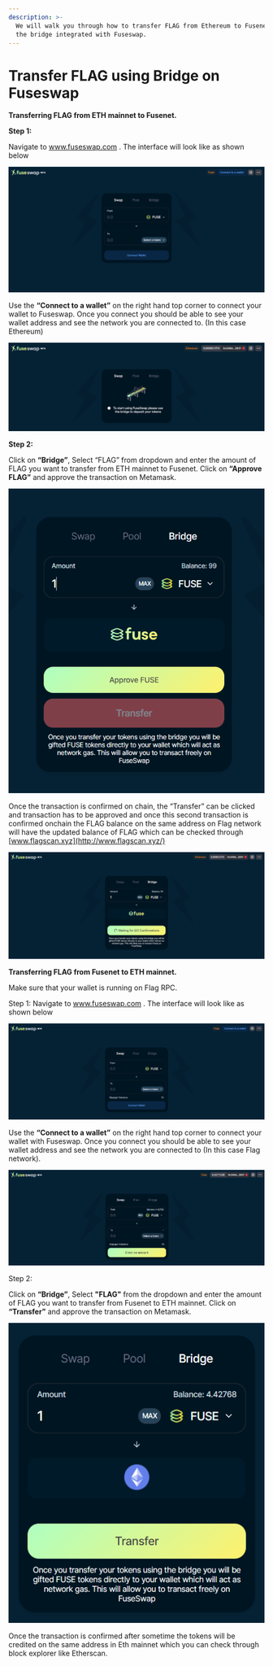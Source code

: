 ```yaml
---
description: >-
  We will walk you through how to transfer FLAG from Ethereum to Fusenet using
  the bridge integrated with Fuseswap.
---
```


# Transfer FLAG using Bridge on Fuseswap

**Transferring FLAG from ETH mainnet to Fusenet.**

**Step 1:**

Navigate to www.fuseswap.com . The interface will look like as shown below

![](../../.gitbook/assets/0%20%286%29.png)

Use the **“Connect to a wallet”** on the right hand top corner to connect your wallet to Fuseswap. Once you connect you should be able to see your wallet address and see the network you are connected to. \(In this case Ethereum\)

![](../../.gitbook/assets/1%20%289%29.png)

**Step 2:**

Click on **“Bridge”**, Select “FLAG” from dropdown and enter the amount of FLAG you want to transfer from ETH mainnet to Fusenet. Click on **“Approve FLAG”** and approve the transaction on Metamask.

![](../../.gitbook/assets/2%20%289%29.png)

Once the transaction is confirmed on chain, the “Transfer” can be clicked and transaction has to be approved and once this second transaction is confirmed onchain the FLAG balance on the same address on Flag network will have the updated balance of FLAG which can be checked through [www.flagscan.xyz](http://www.flagscan.xyz/)

![](../../.gitbook/assets/3%20%288%29.png)

**Transferring FLAG from Fusenet to ETH mainnet.**

Make sure that your wallet is running on Flag RPC.

Step 1: Navigate to www.fuseswap.com . The interface will look like as shown below

![](../../.gitbook/assets/4%20%289%29.png)

Use the **“Connect to a wallet”** on the right hand top corner to connect your wallet with Fuseswap. Once you connect you should be able to see your wallet address and see the network you are connected to \(In this case Flag network\).

![](../../.gitbook/assets/5%20%286%29.png)

Step 2:

Click on **“Bridge”**, Select **"FLAG"** from the dropdown and enter the amount of FLAG you want to transfer from Fusenet to ETH mainnet. Click on **“Transfer”** and approve the transaction on Metamask.

![](../../.gitbook/assets/6%20%287%29.png)

Once the transaction is confirmed after sometime the tokens will be credited on the same address in Eth mainnet which you can check through block explorer like Etherscan.

